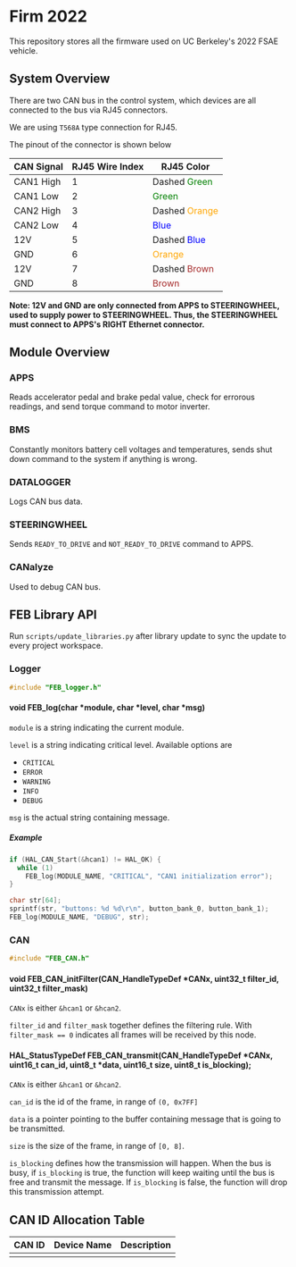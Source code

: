 # Firm 2022

This repository stores all the firmware used on UC Berkeley's 2022 FSAE vehicle.


## System Overview

There are two CAN bus in the control system, which devices are all connected to the bus via RJ45 connectors.

We are using `T568A` type connection for RJ45.

The pinout of the connector is shown below

| CAN Signal | RJ45 Wire Index | RJ45 Color |
| ---------- | --------------- | ---------- |
| CAN1 High  | 1               | Dashed <span style="color:green">Green</span> |
| CAN1 Low   | 2               | <span style="color:green">Green</span> |
| CAN2 High  | 3               | Dashed <span style="color:orange">Orange</span> |
| CAN2 Low   | 4               | <span style="color:blue">Blue</span> |
| 12V        | 5               | Dashed <span style="color:blue">Blue</span> |
| GND        | 6               | <span style="color:orange">Orange</span> |
| 12V        | 7               | Dashed <span style="color:brown">Brown</span> |
| GND        | 8               | <span style="color:brown">Brown</span> |

**Note: 12V and GND are only connected from APPS to STEERINGWHEEL, used to supply power to STEERINGWHEEL. Thus, the STEERINGWHEEL must connect to APPS's RIGHT Ethernet connector.**


## Module Overview

### APPS

Reads accelerator pedal and brake pedal value, check for errorous readings, and send torque command to motor inverter.

### BMS

Constantly monitors battery cell voltages and temperatures, sends shut down command to the system if anything is wrong.

### DATALOGGER

Logs CAN bus data.

### STEERINGWHEEL

Sends `READY_TO_DRIVE` and `NOT_READY_TO_DRIVE` command to APPS.

### CANalyze

Used to debug CAN bus.


## FEB Library API

Run `scripts/update_libraries.py` after library update to sync the update to every project workspace.

### Logger

```C
#include "FEB_logger.h"
```

#### void FEB_log(char *module, char *level, char *msg)

`module` is a string indicating the current module.

`level` is a string indicating critical level. Available options are 

- `CRITICAL`
- `ERROR`
- `WARNING`
- `INFO`
- `DEBUG`

`msg` is the actual string containing message.

##### Example

```C
if (HAL_CAN_Start(&hcan1) != HAL_OK) {
  while (1)
    FEB_log(MODULE_NAME, "CRITICAL", "CAN1 initialization error");
}

```

```C
char str[64];
sprintf(str, "buttons: %d %d\r\n", button_bank_0, button_bank_1);
FEB_log(MODULE_NAME, "DEBUG", str);

```

### CAN

```C
#include "FEB_CAN.h"
```

#### void FEB_CAN_initFilter(CAN_HandleTypeDef *CANx, uint32_t filter_id, uint32_t filter_mask)

`CANx` is either `&hcan1` or `&hcan2`.

`filter_id` and `filter_mask` together defines the filtering rule. With `filter_mask == 0` indicates all frames will be received by this node. 

#### HAL_StatusTypeDef FEB_CAN_transmit(CAN_HandleTypeDef *CANx, uint16_t can_id, uint8_t *data, uint16_t size, uint8_t is_blocking);

`CANx` is either `&hcan1` or `&hcan2`.

`can_id` is the id of the frame, in range of `(0, 0x7FF]`

`data` is a pointer pointing to the buffer containing message that is going to be transmitted.

`size` is the size of the frame, in range of `[0, 8]`.

`is_blocking` defines how the transmission will happen. When the bus is busy, if `is_blocking` is true, the function will keep waiting until the bus is free and transmit the message. If `is_blocking` is false, the function will drop this transmission attempt.


## CAN ID Allocation Table

| CAN ID | Device Name | Description |
| ------ | ----------- | ----------- |
|        |             |             |
